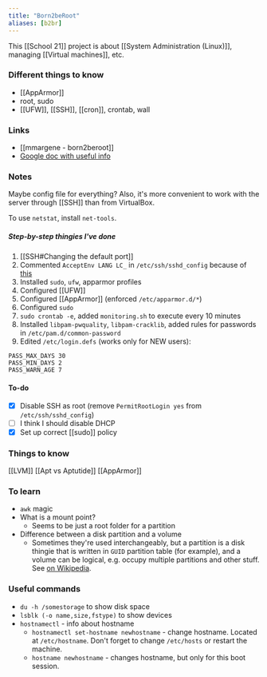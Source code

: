```yaml
---
title: "Born2beRoot"
aliases: [b2br]
---
```


This [[School 21]] project is about [[System Administration (Linux)]], managing [[Virtual machines]], etc.

### Different things to know
- [[AppArmor]]
- root, sudo
- [[UFW]], [[SSH]], [[cron]], crontab, wall

### Links
- [[mmargene - born2beroot]]
- [Google doc with useful info](https://docs.google.com/document/d/1J-FZ1zNYF5NaroW_N2Vcujk1uj3zVzx2L95kXK1XApk/edit#)

### Notes
Maybe config file for everything? Also, it's more convenient to work with the server through [[SSH]] than from VirtualBox.

To use `netstat`, install `net-tools`.

##### Step-by-step thingies I've done
1. [[SSH#Changing the default port]]
2. Commented `AcceptEnv LANG LC_` in `/etc/ssh/sshd_config` because of [this](https://stackoverflow.com/questions/2499794/)
3. Installed `sudo`, `ufw`, apparmor profiles
4. Configured [[UFW]]
5. Configured [[AppArmor]] (enforced `/etc/apparmor.d/*`)
6. Configured `sudo`
7. `sudo crontab -e`, added `monitoring.sh` to execute every 10 minutes
8. Installed `libpam-pwquality`, `libpam-cracklib`, added rules for passwords in `/etc/pam.d/common-password`
9. Edited `/etc/login.defs` (works only for NEW users):
```
PASS_MAX_DAYS 30
PASS_MIN_DAYS 2
PASS_WARN_AGE 7
```

#### To-do
- [x] Disable SSH as root (remove `PermitRootLogin yes` from `/etc/ssh/sshd_config`)
- [ ] I think I should disable DHCP
- [x] Set up correct [[sudo]] policy

### Things to know
[[LVM]]
[[Apt vs Aptutide]]
[[AppArmor]]

### To learn
- `awk` magic
- What is a mount point?
	- Seems to be just a root folder for a partition
- Difference between a disk partition and a volume
	- Sometimes they're used interchangeably, but a partition is a disk thingie that is written in `GUID` partition table (for example), and a volume can be logical, e.g. occupy multiple partitions and other stuff. See [on Wikipedia](https://en.wikipedia.org/wiki/Volume_(computing)#Differences_from_partition).

### Useful commands
- `du -h /somestorage` to show disk space
- `lsblk (-o name,size,fstype)` to show devices
- `hostnamectl` - info about hostname
	- `hostnamectl set-hostname newhostname` - change hostname. Located at `/etc/hostname`. Don't forget to change `/etc/hosts` or restart the machine.
	- `hostname newhostname` - changes hostname, but only for this boot session.
